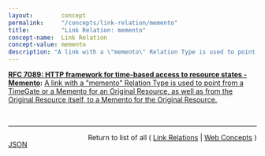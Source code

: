 ```yaml
---
layout:        concept
permalink:     "/concepts/link-relation/memento"
title:         "Link Relation: memento"
concept-name:  Link Relation
concept-value: memento
description: "A link with a \"memento\" Relation Type is used to point from a TimeGate or a Memento for an Original Resource, as well as from the Original Resource itself, to a Memento for the Original Resource."
---
```


**[RFC 7089: HTTP framework for time-based access to resource states - Memento](/specs/IETF/RFC/7089 "The HTTP-based Memento framework bridges the present and past Web. It facilitates obtaining representations of prior states of a given resource by introducing datetime negotiation and TimeMaps. Datetime negotiation is a variation on content negotiation that leverages the given resource's URI and a user agent's preferred datetime. TimeMaps are lists that enumerate URIs of resources that encapsulate prior states of the given resource. The framework also facilitates recognizing a resource that encapsulates a frozen prior state of another resource."):** [A link with a "memento" Relation Type is used to point from a TimeGate or a Memento for an Original Resource, as well as from the Original Resource itself, to a Memento for the Original Resource.](http://tools.ietf.org/html/rfc7089#section-2.2.4 "Read documentation for Link Relation &#34;memento&#34;")

<br/>
<hr/>

<p style="float : left"><a href="./memento.json" title="JSON representing this particular Web Concept value">JSON</a></p>
<p style="text-align: right">Return to list of all ( <a href="../link-relations">Link Relations</a> | <a href="../">Web Concepts</a> )</p>
